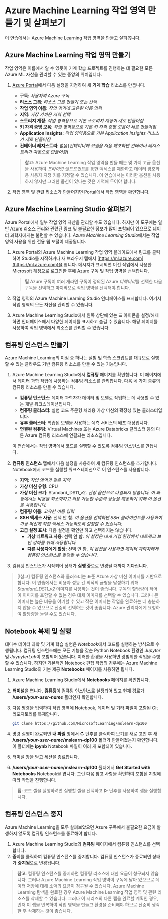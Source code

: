 ﻿---
lab:
    title: 'Azure Machine Learning 작업 영역 만들기'
---

# Azure Machine Learning 작업 영역 만들기 및 살펴보기

이 연습에서는 Azure Machine Learning 작업 영역을 만들고 살펴봅니다.

## Azure Machine Learning 작업 영역 만들기

작업 영역은 이름에서 알 수 있듯이 기계 학습 프로젝트를 진행하는 데 필요한 모든 Azure ML 자산을 관리할 수 있는 중앙의 위치입니다.

1. [Azure Portal](https://portal.azure.com)에서 다음 설정을 지정하여 새 **기계 학습** 리소스를 만듭니다.

    - **구독**: *사용자의 Azure 구독*
    - **리소스 그룹**: *리소스 그룹 만들기 또는 선택*
    - **작업 영역 이름**: *작업 영역에 고유한 이름 입력*
    - **지역**: *가장 가까운 지역 선택*
    - **스토리지 계정**: *작업 영역용으로 기본 스토리지 계정이 새로 만들어짐*
    - **키 자격 증명 모음**: *작업 영역용으로 기본 키 자격 증명 모음이 새로 만들어짐*
    - **Application Insights**: *작업 영역용으로 기본 Application Insights 리소스가 새로 만들어짐*
    - **컨테이너 레지스트리**: 없음(*컨테이너에 모델을 처음 배포하면 컨테이너 레지스트리가 자동으로 만들어짐*)

    > **참고**: Azure Machine Learning 작업 영역을 만들 때는 몇 가지 고급 옵션을 사용하여 *프라이빗 엔드포인트*를 통한 액세스를 제한하고 데이터 암호화용 사용자 지정 키를 지정할 수 있습니다. 이 연습에서는 이러한 옵션을 사용하지 않지만 그러한 옵션이 있다는 것은 기억해 두어야 합니다.

2. 작업 영역 및 관련 리소스가 만들어지면 Portal에서 작업 영역을 확인합니다.

## Azure Machine Learning Studio 살펴보기

Azure Portal에서 일부 작업 영역 자산을 관리할 수도 있습니다. 하지만 이 도구에는 일반 Azure 리소스 관리와 관련된 링크 및 불필요한 정보가 많이 포함되어 있으므로 데이터 과학자에게는 불편할 수 있습니다. *Azure Machine Learning Studio*에서는 작업 영역 사용을 위한 전용 웹 포털이 제공됩니다.

1. Azure Portal의 Azure Machine Learning 작업 영역 블레이드에서 링크를 클릭하여 Studio를 시작하거나 새 브라우저 탭에서 [https://ml.azure.com](https://ml.azure.com)을 엽니다. 메시지가 표시되면 이전 작업에서 사용한 Microsoft 계정으로 로그인한 후에 Azure 구독 및 작업 영역을 선택합니다.

    > **팁** Azure 구독이 여러 개라면 구독이 정의된 Azure *디렉터리*를 선택한 다음 구독을 선택하고 마지막으로 작업 영역을 선택해야 합니다.

2. 작업 영역의 Azure Machine Learning Studio 인터페이스를 표시합니다. 여기서 작업 영역의 모든 자산을 관리할 수 있습니다.
3. Azure Machine Learning Studio에서 왼쪽 상단에 있는 &#9776; 아이콘을 설정/해제하면 인터페이스에서 다양한 페이지를 표시하고 숨길 수 있습니다. 해당 페이지를 사용하여 작업 영역에서 리소스를 관리할 수 있습니다.

## 컴퓨팅 인스턴스 만들기

Azure Machine Learning의 이점 중 하나는 실험 및 학습 스크립트를 대규모로 실행할 수 있는 클라우드 기반 컴퓨팅 리소스를 만들 수 있는 기능입니다.

1. Azure Machine Learning Studio에서 **컴퓨팅** 페이지를 확인합니다. 이 페이지에서 데이터 과학 작업에 사용하는 컴퓨팅 리소스를 관리합니다. 다음 네 가지 종류의 컴퓨팅 리소스를 만들 수 있습니다.
    - **컴퓨팅 인스턴스**: 데이터 과학자가 데이터 및 모델로 작업하는 데 사용할 수 있는 개발 워크스테이션입니다.
    - **컴퓨팅 클러스터**: 실험 코드 주문형 처리용 가상 머신의 확장성 있는 클러스터입니다.
    - **유추 클러스터**: 학습된 모델을 사용하는 예측 서비스의 배포 대상입니다.
    - **연결된 컴퓨팅**: Virtual Machines 또는 Azure Databricks 클러스터 등의 다른 Azure 컴퓨팅 리소스에 연결되는 리소스입니다.

    이 연습에서는 작업 영역에서 코드를 실행할 수 있도록 컴퓨팅 인스턴스를 만듭니다.

2. **컴퓨팅 인스턴스** 탭에서 다음 설정을 사용하여 새 컴퓨팅 인스턴스를 추가합니다. Notebook에서 코드를 실행할 워크스테이션으로 이 인스턴스를 사용합니다.
    - **지역**: *작업 영역과 같은 지역*
    - **가상 머신 유형**: CPU
    - **가상 머신 크기**: Standard_DS11_v2. *권장 옵션으로 나열되지 않습니다. 이 과정에서는 비용을 최소화하고 허용 가능한 수준의 성능을 제공하기 위해 이 옵션을 사용합니다.*
    - **컴퓨팅 이름**: *고유한 이름 입력*
    - **SSH 액세스 사용**: 선택 안 함. *이 옵션을 선택하면 SSH 클라이언트를 사용하여 가상 머신에 직접 액세스 가능하도록 설정할 수 있습니다.*
    - **고급 설정 표시**: 다음 설정을 확인만 하고 선택하지는 않습니다.
        - **가상 네트워크 사용**: 선택 안 함. *이 설정은 대개 기업 환경에서 네트워크 보안 강화를 위해 사용합니다.*
        - **다른 사용자에게 할당**: 선택 안 함. *이 옵션을 사용하면 데이터 과학자에게 컴퓨팅 인스턴스를 할당할 수 있습니다.*
3. 컴퓨팅 인스턴스가 시작되어 상태가 **실행 중**으로 변경될 때까지 기다립니다.

> [!참고]
> 컴퓨팅 인스턴스와 클러스터는 표준 Azure 가상 머신 이미지를 기반으로 합니다. 이 연습에서는 비용과 성능 간 최적의 균형을 달성하기 위해 *Standard_DS11_v2* 이미지를 사용하는 것이 좋습니다. 구독의 할당량이 적어 이 이미지를 포함할 수 없는 경우 대체 이미지를 선택할 수 있습니다. 그러나 큰 이미지는 높은 비용을 야기할 수 있고 작은 이미지는 작업을 완료하는 데 충분하지 않을 수 있으므로 신중히 선택하는 것이 좋습니다. Azure 관리자에게 요청하여 할당량을 늘릴 수도 있습니다.

## Notebook 복제 및 실행

대다수 데이터 과학 및 기계 학습 실험은 *Notebook*에서 코드를 실행하는 방식으로 수행됩니다. 컴퓨팅 인스턴스에는 모든 기능을 갖춘 Python Notebook 환경인 *Jupyter* 및 *JuypyterLab*이 포함되어 있습니다. 이러한 환경을 사용하면 광범위한 작업을 수행할 수 있습니다. 하지만 기본적인 Notebook 편집 작업의 경우에는 Azure Machine Learning Studio의 기본 제공 **Notebooks** 페이지를 사용하면 됩니다.

1. Azure Machine Learning Studio에서 **Notebooks** 페이지를 확인합니다.
2. **터미널**을 엽니다. **컴퓨팅**이 컴퓨팅 인스턴스로 설정되어 있고 현재 경로가 **/users/*your-user-name*** 폴더인지 확인합니다.
3. 다음 명령을 입력하여 작업 영역에 Notebook, 데이터 및 기타 파일이 포함된 Git 리포지토리를 복제합니다.

    ```bash
    git clone https://github.com/MicrosoftLearning/mslearn-dp100
    ```

4. 명령 실행이 완료되면 **내 파일** 창에서 **&#8635;** 단추를 클릭하여 보기를 새로 고친 후 새 **/users/*your-user-name*/mslearn-dp100** 폴더가 만들어졌는지 확인합니다. 이 폴더에는 **ipynb** Notebook 파일이 여러 개 포함되어 있습니다.
5. 터미널 창을 닫고 세션을 종료합니다.
6. **/users/*your-user-name*/mslearn-dp100** 폴더에서 **Get Started with Notebooks** Notebook을 엽니다. 그런 다음 참고 사항을 확인하여 포함된 지침에 따라 작업을 진행합니다.

> **팁**: 코드 셀을 실행하려면 실행할 셀을 선택하고 **&#9655;** 단추를 사용하여 셀을 실행합니다.

## 컴퓨팅 인스턴스 중지

Azure Machine Learning을 모두 살펴보았으면 Azure 구독에서 불필요한 요금이 발생하지 않도록 컴퓨팅 인스턴스를 종료해야 합니다.

1. Azure Machine Learning Studio의 **컴퓨팅** 페이지에서 컴퓨팅 인스턴스를 선택합니다.
2. **중지**를 클릭하여 컴퓨팅 인스턴스를 중지합니다. 컴퓨팅 인스턴스가 종료되면 상태가 **중지됨**으로 변경됩니다.

> **참고**: 컴퓨팅 인스턴스를 중지하면 컴퓨팅 리소스에 대한 요금이 청구되지 않습니다. 그러나 Azure Machine Learning 작업 영역이 구독에 남아 있으므로 데이터 저장에 대해 소액의 요금이 청구될 수 있습니다. Azure Machine Learning 탐색을 완료한 경우 Azure Machine Learning 작업 영역 및 관련 리소스를 삭제할 수 있습니다. 그러나 이 시리즈의 다른 랩을 완료할 계획인 경우, 먼저 이 랩을 반복하여 작업 영역을 만들고 환경을 준비해야 하므로 신중히 생각한 후 삭제하는 것이 좋습니다.
